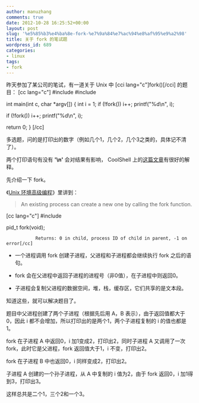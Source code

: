 ```yaml
---
author: manuzhang
comments: true
date: 2012-10-28 16:25:52+00:00
layout: post
slug: '%e5%85%b3%e4%ba%8e-fork-%e7%9a%84%e7%ac%94%e8%af%95%e9%a2%98'
title: 关于 fork 的笔试题
wordpress_id: 689
categories:
- linux
tags:
- fork
---
```


昨天参加了某公司的笔试，有一道关于 Unix 中 [cci lang="c"]fork()[/cci] 的题目：
[cc lang="c"]
#include 
#include 

int main(int c, char *argv[])
{
   int i = 1;
   if (!fork()) i++;
   printf("%d\n", i);

   if (!fork()) i++;
   printf("%d\n", i);

   return 0;
}
[/cc]

多选题，问的是打印出的数字（例如几个1，几个2，几个3之类的，具体记不清了）。

<!-- more -->

两个打印语句有没有 **'\n'** 会对结果有影响， CoolShell 上的[这篇文章](http://coolshell.cn/articles/7965.html)有很好的解释。

先介绍一下 fork。

《[Unix 环境高级编程](http://www.ppurl.com/2008/09/advanced-programming-in-the-unix-environment-2nd-edition.html)》里讲到：


<blockquote>An existing process can create a new one by calling the fork function.</blockquote>


[cc lang="c"]
#include 

pid_t fork(void);

               Returns: 0 in child, process ID of child in parent, -1 on error[/cc]





  * 一个进程调用 fork 创建子进程，父进程和子进程都会继续执行 fork 之后的语句。


  * fork 会在父进程中返回子进程的进程号（非0值），在子进程中则返回0。


  * 子进程会复制父进程的数据空间，堆，栈，缓存区，它们共享的是文本段。



知道这些，就可以解决题目了。

题目中父进程创建了两个子进程（根据先后用 A，B 表示），由于返回值都大于0，因此 i 都不会增加，所以打印出的是两个1，两个子进程复制的 i 的值也都是1。

fork 在子进程 A 中返回0，i 加1变成2，打印出2，同时子进程 A 又调用了一次 fork，此时它是父进程，fork 返回值大于1，i 不变，打印出2。

fork 在子进程 B 中也返回0，i 同样变成2，打印出2。

子进程 A 创建的一个孙子进程，从 A 中复制的 i 值为2，由于 fork 返回0，i 加1得到3，打印出3。

这样总共是二个1，三个2和一个3。

